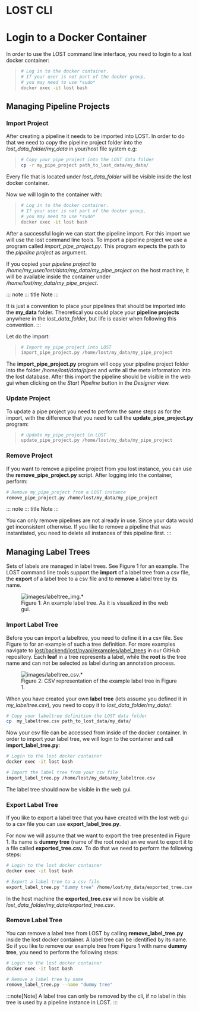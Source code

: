# LOST CLI

# Login to a Docker Container

In order to use the LOST command line interface, you need to login to a
lost docker container:

> ``` bash
> # Log in to the docker container.
> # If your user is not part of the docker group, 
> # you may need to use *sudo* 
> docker exec -it lost bash
> ```

## Managing Pipeline Projects

### Import Project

After creating a pipeline it needs to be imported into LOST. In order to
do that we need to copy the pipeline project folder into the
*lost_data_folder/my_data* in your/host file system e.g:

> ``` bash
> # Copy your pipe_project into the LOST data folder
> cp -r my_pipe_project path_to_lost_data/my_data/ 
> ```

Every file that is located under *lost_data_folder* will be visible
inside the lost docker container.

Now we will login to the container with:

> ``` bash
> # Log in to the docker container.
> # If your user is not part of the docker group, 
> # you may need to use *sudo* 
> docker exec -it lost bash
> ```

After a successful login we can start the pipeline import. For this
import we will use the lost command line tools. To import a pipeline
project we use a program called *import_pipe_project.py*. This program
expects the path to the *pipeline project* as argument.

If you copied your *pipeline project* to
*/home/my_user/lost/data/my_data/my_pipe_project* on the host machine,
it will be available inside the container under
*/home/lost/my_data/my_pipe_project*.

::: note
::: title
Note
:::

It is just a convention to place your pipelines that should be imported
into the **my_data** folder. Theoretical you could place your **pipeline
projects** anywhere in the *lost_data_folder*, but life is easier when
following this convention.
:::

Let do the import:

> ``` bash
> # Import my_pipe_project into LOST
> import_pipe_project.py /home/lost/my_data/my_pipe_project
> ```

The **import_pipe_project.py** program will copy your pipeline project
folder into the folder */home/lost/data/pipes* and write all the meta
information into the lost database. After this import the pipeline
should be visible in the web gui when clicking on the *Start Pipeline*
button in the *Designer* view.

### Update Project

To update a pipe project you need to perform the same steps as for the
import, with the difference that you need to call the
**update_pipe_project.py** program:

> ``` bash
> # Update my_pipe_project in LOST
> update_pipe_project.py /home/lost/my_data/my_pipe_project
> ```

### Remove Project

If you want to remove a pipeline project from you lost instance, you can
use the **remove_pipe_project.py** script. After logging into the
container, perform:

``` bash
# Remove my_pipe_project from a LOST instance
remove_pipe_project.py /home/lost/my_data/my_pipe_project
```

::: note
::: title
Note
:::

You can only remove pipelines are not already in use. Since your data
would get inconsistent otherwise. If you like to remove a pipeline that
was instantiated, you need to delete all instances of this pipeline
first.
:::

## Managing Label Trees

Sets of labels are managed in label trees. See Figure 1 for an example.
The LOST command line tools support the **import** of a label tree from
a csv file, the **export** of a label tree to a csv file and to
**remove** a label tree by its name.

<figure>
<img src="images/labeltree_img.*" alt="images/labeltree_img.*" />
<figcaption>Figure 1: An example label tree. As it is visualized in the
web gui.</figcaption>
</figure>

### Import Label Tree

Before you can import a labeltree, you need to define it in a csv file.
See Figure to for an example of such a tree definition. For more
examples navigate to
[lost/backend/lost/pyapi/examples/label_trees](https://github.com/l3p-cv/lost/tree/master/backend/lost/pyapi/examples/label_trees)
in our GitHub repository. Each **leaf** in a tree represents a label,
while the **root** is the tree name and can not be selected as label
during an annotation process.

<figure>
<img src="images/labeltree_csv.*" alt="images/labeltree_csv.*" />
<figcaption>Figure 2: CSV representation of the example label tree in
Figure 1.</figcaption>
</figure>

When you have created your own **label tree** (lets assume you defined
it in *my_labeltree.csv*), you need to copy it to
*lost_data_folder/my_data/*:

``` bash
# Copy your labeltree definition the LOST data folder
cp  my_labeltree.csv path_to_lost_data/my_data/
```

Now your csv file can be accessed from inside of the docker container.
In order to import your label tree, we will login to the container and
call **import_label_tree.py**:

``` bash
# Login to the lost docker container
docker exec -it lost bash

# Import the label tree from your csv file
import_label_tree.py /home/lost/my_data/my_labeltree.csv
```

The label tree should now be visible in the web gui.

### Export Label Tree

If you like to export a label tree that you have created with the lost
web gui to a csv file you can use **export_label_tree.py**.

For now we will assume that we want to export the tree presented in
Figure 1. Its name is **dummy tree** (name of the root node) an we want
to export it to a file called **exported_tree.csv**. To do that we need
to perform the following steps:

``` bash
# Login to the lost docker container
docker exec -it lost bash

# Export a label tree to a csv file
export_label_tree.py "dummy tree" /home/lost/my_data/exported_tree.csv
```

In the host machine the **exported_tree.csv** will now be visible at
*lost_data_folder/my_data/exported_tree.csv*.

### Remove Label Tree

You can remove a label tree from LOST by calling
**remove_label_tree.py** inside the lost docker container. A label tree
can be identified by its name. So if you like to remove our example tree
from Figure 1 with name **dummy tree**, you need to perform the
following steps:

``` bash
# Login to the lost docker container
docker exec -it lost bash

# Remove a label tree by name
remove_label_tree.py --name "dummy tree"
```

:::note[Note]
A label tree can only be removed by the cli, if no label in this tree is
used by a pipeline instance in LOST.
:::
